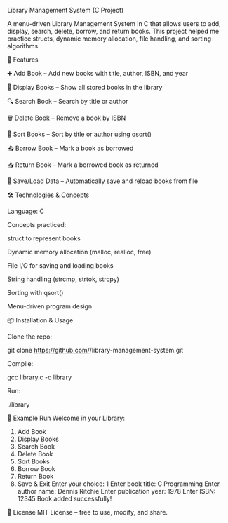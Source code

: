 Library Management System (C Project)

A menu-driven Library Management System in C that allows users to add, display, search, delete, borrow, and return books.
This project helped me practice structs, dynamic memory allocation, file handling, and sorting algorithms.

🚀 Features

➕ Add Book – Add new books with title, author, ISBN, and year

📖 Display Books – Show all stored books in the library

🔍 Search Book – Search by title or author

🗑 Delete Book – Remove a book by ISBN

🔄 Sort Books – Sort by title or author using qsort()

📤 Borrow Book – Mark a book as borrowed

📥 Return Book – Mark a borrowed book as returned

💾 Save/Load Data – Automatically save and reload books from file

🛠 Technologies & Concepts

Language: C

Concepts practiced:

struct to represent books

Dynamic memory allocation (malloc, realloc, free)

File I/O for saving and loading books

String handling (strcmp, strtok, strcpy)

Sorting with qsort()

Menu-driven program design

📦 Installation & Usage

Clone the repo:

git clone https://github.com/<your-username>/library-management-system.git


Compile:

gcc library.c -o library


Run:

./library

📸 Example Run
 Welcome in your Library:

1. Add Book
2. Display Books
3. Search Book
4. Delete Book
5. Sort Books
6. Borrow Book
7. Return Book
8. Save & Exit
Enter your choice: 1
Enter book title: C Programming
Enter author name: Dennis Ritchie
Enter publication year: 1978
Enter ISBN: 12345
Book added successfully!

📜 License
MIT License – free to use, modify, and share.

